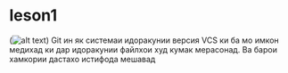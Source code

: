 # leson1

(![alt text](<images 11-1.png>))
Git ин як системаи идоракунии версия VCS ки ба мо имкон медихад ки дар идоракунии файлхои худ кумак мерасонад. Ва барои хамкории дастахо истифода мешавад
